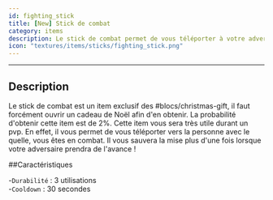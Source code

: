 ```yaml
---
id: fighting_stick
title: [New] Stick de combat
category: items
description: Le stick de combat permet de vous téléporter à votre adversaire
icon: "textures/items/sticks/fighting_stick.png"
---
```

___
## Description

Le stick de combat est un item exclusif des #blocs/christmas-gift, il faut forcément ouvrir un cadeau de Noël afin d'en obtenir. La probabilité d'obtenir cette item est de 2%. 
Cette item vous sera très utile durant un pvp. En effet, il vous permet de vous téléporter vers la personne avec le quelle, vous êtes en combat. Il vous sauvera la mise plus d'une fois lorsque votre adversaire prendra de l'avance !

##Caractéristiques 

-``Durabilité`` : 3 utilisations  
-``Cooldown`` : 30 secondes
